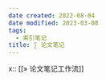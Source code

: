 ```yaml
---
date created: 2022-08-04
date modified: 2023-03-08
tags:
  - 索引笔记
title: ∑ 论文笔记
---
```


x:: [[» 论文笔记工作流]]
